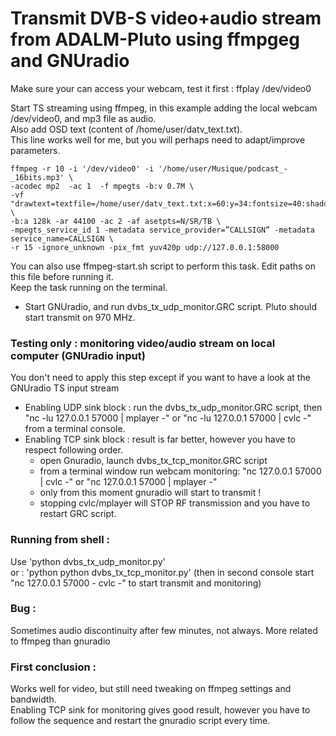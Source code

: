 Transmit DVB-S video+audio stream from ADALM-Pluto using ffmpgeg and GNUradio
=============================================================================



Make sure your can access your webcam, test it first : ffplay /dev/video0  
  
Start TS streaming using ffmpeg, in this example adding the local webcam /dev/video0, and mp3 file as audio.  
  Also add OSD text (content of /home/user/datv_text.txt).  
 This line works well for me, but you will perhaps need to adapt/improve parameters.  

    ffmpeg -r 10 -i '/dev/video0' -i '/home/user/Musique/podcast_-_16bits.mp3' \
    -acodec mp2  -ac 1  -f mpegts -b:v 0.7M \  
    -vf "drawtext=textfile=/home/user/datv_text.txt:x=60:y=34:fontsize=40:shadowx=3:shadowy=3:fontcolor=red:shadowcolor=white" \  
    -b:a 128k -ar 44100 -ac 2 -af asetpts=N/SR/TB \  
    -mpegts_service_id 1 -metadata service_provider=”CALLSIGN” -metadata service_name=CALLSIGN \  
    -r 15 -ignore_unknown -pix_fmt yuv420p udp://127.0.0.1:58000  

You can also use ffmpeg-start.sh script to perform this task. Edit paths on this file before running it.  
Keep the task running on the terminal.  

- Start GNUradio, and run  dvbs_tx_udp_monitor.GRC script. Pluto should start transmit on 970 MHz.  
  
  
  
### Testing only : monitoring video/audio stream on local computer (GNUradio input)  
  
You don't need to apply this step except if you want to have a look at the GNUradio TS input stream   
  
   * Enabling UDP sink block : run the dvbs_tx_udp_monitor.GRC script, then "nc -lu 127.0.0.1 57000 | mplayer -" or "nc -lu 127.0.0.1 57000 | cvlc -" from a terminal console.  
   * Enabling TCP sink block : result is far better, however you have to respect following order.  
        - open Gnuradio, launch dvbs_tx_tcp_monitor.GRC script  
        - from a terminal window run webcam monitoring: "nc 127.0.0.1 57000 | cvlc -" or "nc 127.0.0.1 57000 | mplayer -"  
        - only from this moment gnuradio will start to transmit !  
        - stopping cvlc/mplayer will STOP RF transmission and you have to restart GRC script.  


### Running from shell :  
Use  'python dvbs_tx_udp_monitor.py'  
or : 'python python dvbs_tx_tcp_monitor.py' (then in second console start "nc 127.0.0.1 57000 - cvlc -" to start transmit and monitoring)  
  
  
  
  
### Bug :  
Sometimes audio discontinuity after few minutes, not always. More related to ffmpeg than gnuradio  
  
### First conclusion :  
Works well for video, but still need tweaking on ffmpeg settings and bandwidth.  
Enabling TCP sink for monitoring gives good result, however you have to follow the sequence and restart the gnuradio script every time.  













